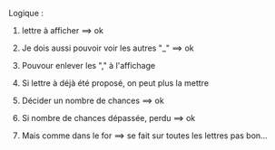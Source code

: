 Logique :

1. lettre à afficher ==> ok

2. Je dois aussi pouvoir voir les autres "\_" ==> ok

3. Pouvour enlever les "," à l'affichage

4. Si lettre à déjà été proposé, on peut plus la mettre

5. Décider un nombre de chances ==> ok

6. Si nombre de chances dépassée, perdu ==> ok

7. Mais comme dans le for ==> se fait sur toutes les lettres pas bon...
